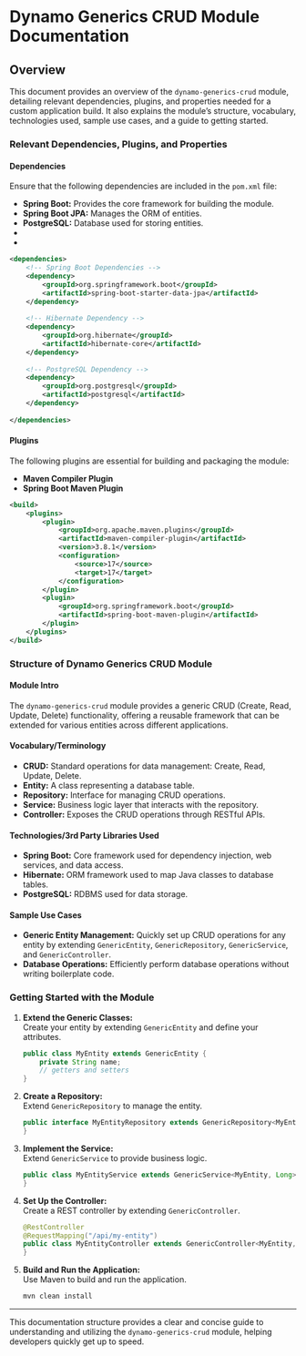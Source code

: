 # Dynamo Generics CRUD Module Documentation



## Overview

This document provides an overview of the `dynamo-generics-crud` module, detailing relevant dependencies, plugins, and properties needed for a custom application build. It also explains the module’s structure, vocabulary, technologies used, sample use cases, and a guide to getting started.

### Relevant Dependencies, Plugins, and Properties

#### Dependencies
Ensure that the following dependencies are included in the `pom.xml` file:
- **Spring Boot:** Provides the core framework for building the module.
- **Spring Boot JPA:** Manages the ORM of entities.
- **PostgreSQL:** Database used for storing entities.
- 
- 

```xml
<dependencies>
    <!-- Spring Boot Dependencies -->
    <dependency>
        <groupId>org.springframework.boot</groupId>
        <artifactId>spring-boot-starter-data-jpa</artifactId>
    </dependency>
    
    <!-- Hibernate Dependency -->
    <dependency>
        <groupId>org.hibernate</groupId>
        <artifactId>hibernate-core</artifactId>
    </dependency>
    
    <!-- PostgreSQL Dependency -->
    <dependency>
        <groupId>org.postgresql</groupId>
        <artifactId>postgresql</artifactId>
    </dependency>
     
</dependencies>
```

#### Plugins
The following plugins are essential for building and packaging the module:
- **Maven Compiler Plugin**
- **Spring Boot Maven Plugin**

```xml
<build>
    <plugins>
        <plugin>
            <groupId>org.apache.maven.plugins</groupId>
            <artifactId>maven-compiler-plugin</artifactId>
            <version>3.8.1</version>
            <configuration>
                <source>17</source>
                <target>17</target>
            </configuration>
        </plugin>
        <plugin>
            <groupId>org.springframework.boot</groupId>
            <artifactId>spring-boot-maven-plugin</artifactId>
        </plugin>
    </plugins>
</build>
```

### Structure of Dynamo Generics CRUD Module

#### Module Intro
The `dynamo-generics-crud` module provides a generic CRUD (Create, Read, Update, Delete) functionality, offering a reusable framework that can be extended for various entities across different applications.

#### Vocabulary/Terminology
- **CRUD:** Standard operations for data management: Create, Read, Update, Delete.
- **Entity:** A class representing a database table.
- **Repository:** Interface for managing CRUD operations.
- **Service:** Business logic layer that interacts with the repository.
- **Controller:** Exposes the CRUD operations through RESTful APIs.

#### Technologies/3rd Party Libraries Used
- **Spring Boot:** Core framework used for dependency injection, web services, and data access.
- **Hibernate:** ORM framework used to map Java classes to database tables.
- **PostgreSQL:** RDBMS used for data storage.

#### Sample Use Cases
- **Generic Entity Management:** Quickly set up CRUD operations for any entity by extending `GenericEntity`, `GenericRepository`, `GenericService`, and `GenericController`.
- **Database Operations:** Efficiently perform database operations without writing boilerplate code.

### Getting Started with the Module

1. **Extend the Generic Classes:**  
   Create your entity by extending `GenericEntity` and define your attributes.
   ```java
   public class MyEntity extends GenericEntity {
       private String name;
       // getters and setters
   }
   ```

2. **Create a Repository:**  
   Extend `GenericRepository` to manage the entity.
   ```java
   public interface MyEntityRepository extends GenericRepository<MyEntity, Long> {
   }
   ```

3. **Implement the Service:**  
   Extend `GenericService` to provide business logic.
   ```java
   public class MyEntityService extends GenericService<MyEntity, Long> {
   }
   ```

4. **Set Up the Controller:**  
   Create a REST controller by extending `GenericController`.
   ```java
   @RestController
   @RequestMapping("/api/my-entity")
   public class MyEntityController extends GenericController<MyEntity, Long> {
   }
   ```

5. **Build and Run the Application:**  
   Use Maven to build and run the application.
   ```bash
   mvn clean install
     ```

---

This documentation structure provides a clear and concise guide to understanding and utilizing the `dynamo-generics-crud` module, helping developers quickly get up to speed.